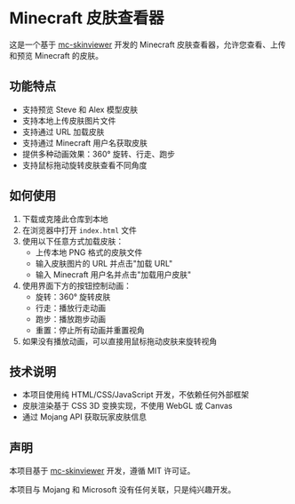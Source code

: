 # Minecraft 皮肤查看器

这是一个基于 [mc-skinviewer](https://github.com/daidr/mc-skinviewer) 开发的 Minecraft 皮肤查看器，允许您查看、上传和预览 Minecraft 的皮肤。

## 功能特点

- 支持预览 Steve 和 Alex 模型皮肤
- 支持本地上传皮肤图片文件
- 支持通过 URL 加载皮肤
- 支持通过 Minecraft 用户名获取皮肤
- 提供多种动画效果：360° 旋转、行走、跑步
- 支持鼠标拖动旋转皮肤查看不同角度

## 如何使用

1. 下载或克隆此仓库到本地
2. 在浏览器中打开 `index.html` 文件
3. 使用以下任意方式加载皮肤：
   - 上传本地 PNG 格式的皮肤文件
   - 输入皮肤图片的 URL 并点击"加载 URL"
   - 输入 Minecraft 用户名并点击"加载用户皮肤"
4. 使用界面下方的按钮控制动画：
   - 旋转：360° 旋转皮肤
   - 行走：播放行走动画
   - 跑步：播放跑步动画
   - 重置：停止所有动画并重置视角
5. 如果没有播放动画，可以直接用鼠标拖动皮肤来旋转视角

## 技术说明

- 本项目使用纯 HTML/CSS/JavaScript 开发，不依赖任何外部框架
- 皮肤渲染基于 CSS 3D 变换实现，不使用 WebGL 或 Canvas
- 通过 Mojang API 获取玩家皮肤信息

## 声明

本项目基于 [mc-skinviewer](https://github.com/daidr/mc-skinviewer) 开发，遵循 MIT 许可证。

本项目与 Mojang 和 Microsoft 没有任何关联，只是纯兴趣开发。
